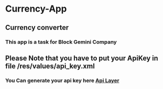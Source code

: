 # Currency-App
## Currency converter

### This app is a task for Block Gemini Company

## Please Note that you have to put your ApiKey in file /res/values/api_key.xml
### You Can generate your api key here [Api Layer](https://fixer.io/)